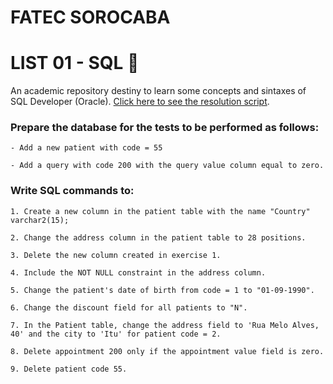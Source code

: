 # FATEC SOROCABA
  
# LIST 01 - SQL 🔐
An academic repository destiny to learn some concepts and sintaxes of SQL Developer (Oracle). [Click here to see the resolution script](https://github.com/kauanzin222/DataBase-Activities/blob/main/lists/script_list1.sql).
  
### Prepare the database for the tests to be performed as follows:

    - Add a new patient with code = 55

    - Add a query with code 200 with the query value column equal to zero.
  

### Write SQL commands to:

    1. Create a new column in the patient table with the name "Country" varchar2(15);
  
    2. Change the address column in the patient table to 28 positions.
  
    3. Delete the new column created in exercise 1.
  
    4. Include the NOT NULL constraint in the address column.
  
    5. Change the patient's date of birth from code = 1 to "01-09-1990".
  
    6. Change the discount field for all patients to "N".
  
    7. In the Patient table, change the address field to 'Rua Melo Alves, 40' and the city to 'Itu' for patient code = 2.
  
    8. Delete appointment 200 only if the appointment value field is zero.
  
    9. Delete patient code 55.
